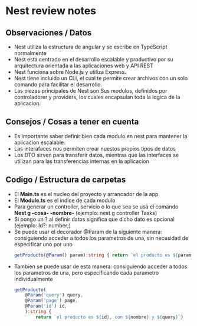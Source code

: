 # Nest review notes

## Observaciones / Datos

- Nest utiliza la estructura de angular y se escribe en TypeScript normalmente
- Nest esta centrado en el desarrollo escalable y productivo por su arquitectura orientada a las aplicaciones web y API REST
- Nest funciona sobre Node.js y utiliza Express.
- Nest tiene incluido un CLI, el cual te permite crear archivos con un solo comando para facilitar el desarrollo.
- Las piezas principales de Nest son Sus modulos, definidos por controladorer y providers, los cuales encapsulan toda la logica de la aplicacion.

## Consejos / Cosas a tener en cuenta

- Es importante saber definir bien cada modulo en nest para mantener la aplicacion escalable.
- Las interafaces nos permiten crear nuestos propios tipos de datos
- Los DTO sirven para transferir datos, mientras que las interfaces se utilizan para las transferencias internas en la aplicacion

## Codigo / Estructura de carpetas

- El **Main.ts** es el nucleo del proyecto y arrancador de la app
- El **Module.ts** es el indice de cada modulo
- Para generar un controller, servicio o lo que sea se usa el comando **Nest g -cosa- -nombre-** (ejemplo: nest g controller Tasks)
- Si pongo un ? al definir datos significa que dicho dato es opcional (ejemplo: Id?: number;)
- Se puede usar el decorador @Param de la siguiente manera: 
    consiguiendo acceder a todos los parametros de una, sin necesidad de especificar uno por uno
    ```typescript
    getProducto(@Param() param):string { return `el producto es ${params.id}`}
    ```
- Tambien se puede usar de esta manera: 
    consiguiendo acceder a todos los parametros de una, pero especificando cada parametro individualmente
    ```typescript
    getProducto(
        @Param('query') query, 
        @Param('page') page,
        @Param('id') id,
        ):string { 
            return `el producto es ${id}, con ${nombre} y ${query}`}
    ```

